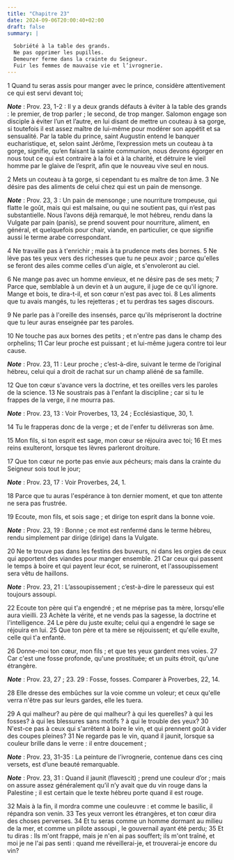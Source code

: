 ```yaml
---
title: "Chapitre 23"
date: 2024-09-06T20:00:40+02:00
draft: false
summary: |
  
  Sobriété à la table des grands.
  Ne pas opprimer les pupilles.
  Demeurer ferme dans la crainte du Seigneur.
  Fuir les femmes de mauvaise vie et l’ivrognerie.
---
```



1 Quand tu seras assis pour manger avec le prince, considère attentivement ce qui est servi devant toi;

***Note*** :  Prov. 23, 1-2 : Il y a deux grands défauts à éviter à la table des grands : le premier, de trop parler ; le second, de trop manger. Salomon engage son disciple à éviter l’un et l’autre, en lui disant de mettre un couteau à sa gorge, si toutefois il est assez maître de lui-même pour modérer son appétit et sa sensualité. Par la table du prince, saint Augustin entend le banquer eucharistique, et, selon saint Jérôme, l’expression mets un couteau à ta gorge, signifie, qu’en faisant la sainte communion, nous devons égorger en nous tout ce qui est contraire à la foi et à la charité, et détruire le vieil homme par le glaive de l’esprit, afin que le nouveau vive seul en nous.

2 Mets un couteau à ta gorge, si cependant tu es maître de ton âme. 3 Ne désire pas des aliments de celui chez qui est un pain de mensonge.

***Note*** :  Prov. 23, 3 : Un pain de mensonge ; une nourriture trompeuse, qui flatte le goût, mais qui est malsaine, ou qui ne soutient pas, qui n’est pas substantielle. Nous l’avons déjà remarqué, le mot hébreu, rendu dans la Vulgate par pain (panis), se prend souvent pour nourriture, aliment, en général, et quelquefois pour chair, viande, en particulier, ce que signifie aussi le terme arabe correspondant.


4 Ne travaille pas à t'enrichir ; mais à ta prudence mets des bornes. 5 Ne lève pas tes yeux vers des richesses que tu ne peux avoir ; parce qu'elles se feront des ailes comme celles d'un aigle, et s'envoleront au ciel.


6 Ne mange pas avec un homme envieux, et ne désire pas de ses mets; 7 Parce que, semblable à un devin et à un augure, il juge de ce qu'il ignore. Mange et bois, te dira-t-il, et son cœur n'est pas avec toi. 8 Les aliments que tu avais mangés, tu les rejetteras ; et tu perdras tes sages discours.


9 Ne parle pas à l'oreille des insensés, parce qu'ils mépriseront la doctrine que tu leur auras enseignée par tes paroles.


10 Ne touche pas aux bornes des petits ; et n'entre pas dans le champ des orphelins; 11 Car leur proche est puissant ; et lui-même jugera contre toi leur cause.

***Note*** :  Prov. 23, 11 : Leur proche ; c’est-à-dire, suivant le terme de l’original hébreu, celui qui a droit de rachat sur un champ aliéné de sa famille.


12 Que ton cœur s'avance vers la doctrine, et tes oreilles vers les paroles de la science. 13 Ne soustrais pas à l'enfant la discipline ; car si tu le frappes de la verge, il ne mourra pas.

***Note*** :  Prov. 23, 13 : Voir Proverbes, 13, 24 ; Ecclésiastique, 30, 1.

14 Tu le frapperas donc de la verge ; et de l'enfer tu délivreras son âme.


15 Mon fils, si ton esprit est sage, mon cœur se réjouira avec toi; 16 Et mes reins exulteront, lorsque tes lèvres parleront droiture.


17 Que ton cœur ne porte pas envie aux pécheurs; mais dans la crainte du Seigneur sois tout le jour;

***Note*** :  Prov. 23, 17 : Voir Proverbes, 24, 1.

18 Parce que tu auras l'espérance à ton dernier moment, et que ton attente ne sera pas frustrée.


19 Ecoute, mon fils, et sois sage ; et dirige ton esprit dans la bonne voie.

***Note*** :  Prov. 23, 19 : Bonne ; ce mot est renfermé dans le terme hébreu, rendu simplement par dirige (dirige) dans la Vulgate.

20 Ne te trouve pas dans les festins des buveurs, ni dans les orgies de ceux qui apportent des viandes pour manger ensemble. 21 Car ceux qui passent le temps à boire et qui payent leur écot, se ruineront, et l'assoupissement sera vêtu de haillons.

***Note*** :  Prov. 23, 21 : L’assoupissement ; c’est-à-dire le paresseux qui est toujours assoupi.


22 Ecoute ton père qui t'a engendré ; et ne méprise pas ta mère, lorsqu'elle aura vieilli. 23 Achète la vérité, et ne vends pas la sagesse, la doctrine et l'intelligence. 24 Le père du juste exulte; celui qui a engendré le sage se réjouira en lui. 25 Que ton père et ta mère se réjouissent; et qu'elle exulte, celle qui t'a enfanté.


26 Donne-moi ton cœur, mon fils ; et que tes yeux gardent mes voies. 27 Car c'est une fosse profonde, qu'une prostituée; et un puits étroit, qu'une étrangère.

***Note*** :  Prov. 23, 27 ; 23. 29 : Fosse, fosses. Comparer à Proverbes, 22, 14.

28 Elle dresse des embûches sur la voie comme un voleur; et ceux qu'elle verra n'être pas sur leurs gardes, elle les tuera.


29 A qui malheur? au père de qui malheur? à qui les querelles? à qui les fosses? à qui les blessures sans motifs ? à qui le trouble des yeux? 30 N'est-ce pas à ceux qui s'arrêtent à boire le vin, et qui prennent goût à vider des coupes pleines? 31 Ne regarde pas le vin, quand il jaunit, lorsque sa couleur brille dans le verre : il entre doucement ;

***Note*** :  Prov. 23, 31-35 : La peinture de l’ivrognerie, contenue dans ces cinq versets, est d’une beauté remarquable.

***Note*** :  Prov. 23, 31 : Quand il jaunit (flavescit) ; prend une couleur d’or ; mais on assure assez généralement qu’il n’y avait que du vin rouge dans la Palestine ; il est certain que le texte hébreu porte quand il est rouge.

32 Mais à la fin, il mordra comme une couleuvre : et comme le basilic, il répandra son venin. 33 Tes yeux verront les étrangères, et ton cœur dira des choses perverses. 34 Et tu seras comme un homme dormant au milieu de la mer, et comme un pilote assoupi , le gouvernail ayant été perdu; 35 Et tu diras : Ils m'ont frappé, mais je n'en ai pas souffert; ils m'ont traîné, et moi je ne l'ai pas senti : quand me réveillerai-je, et trouverai-je encore du vin?

